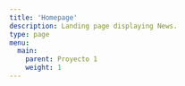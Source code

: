 ```yaml
---
title: 'Homepage'
description: Landing page displaying News.
type: page
menu:
  main:
    parent: Proyecto 1
    weight: 1
---
```

